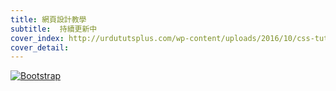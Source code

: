 ```yaml
---
title: 網頁設計教學
subtitle:  持續更新中
cover_index: http://urdututsplus.com/wp-content/uploads/2016/10/css-tutorial-450x450.jpg
cover_detail: 
---
```


[![](https://simular.co/resources/media/images/css-framework/bootstrap.jpg "Bootstrap")](http://getbootstrap.com)